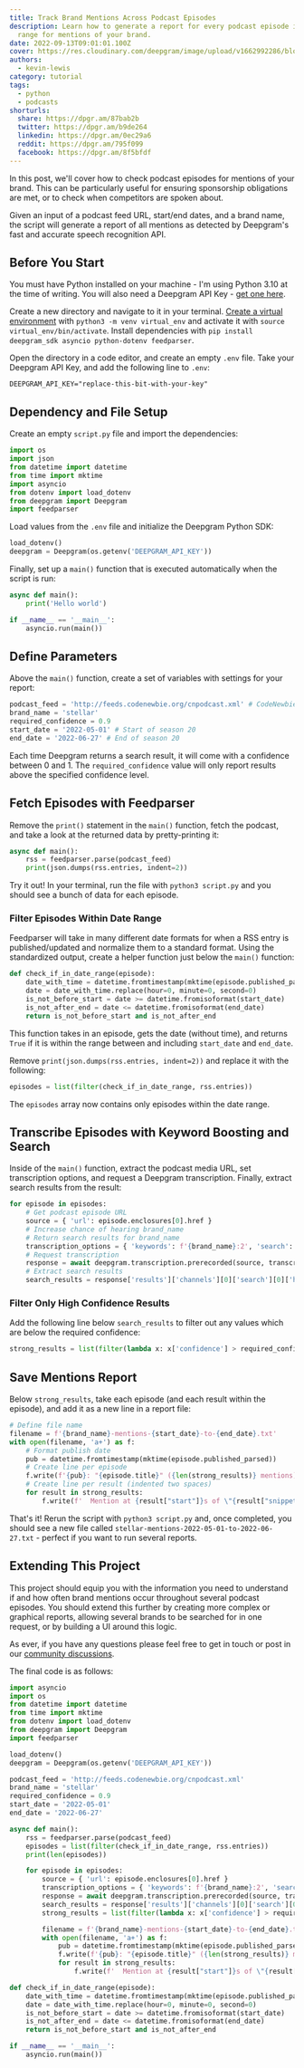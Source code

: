 ```yaml
---
title: Track Brand Mentions Across Podcast Episodes
description: Learn how to generate a report for every podcast episode in a date
  range for mentions of your brand.
date: 2022-09-13T09:01:01.100Z
cover: https://res.cloudinary.com/deepgram/image/upload/v1662992286/blog/2022/09/find-podcast-brand-mentions/cover.jpg
authors:
  - kevin-lewis
category: tutorial
tags:
  - python
  - podcasts
shorturls:
  share: https://dpgr.am/87bab2b
  twitter: https://dpgr.am/b9de264
  linkedin: https://dpgr.am/0ec29a6
  reddit: https://dpgr.am/795f099
  facebook: https://dpgr.am/8f5bfdf
---
```


In this post, we'll cover how to check podcast episodes for mentions of your brand. This can be particularly useful for ensuring sponsorship obligations are met, or to check when competitors are spoken about.

Given an input of a podcast feed URL, start/end dates, and a brand name, the script will generate a report of all mentions as detected by Deepgram's fast and accurate speech recognition API.

## Before You Start

You must have Python installed on your machine - I'm using Python 3.10 at the time of writing. You will also need a Deepgram API Key - [get one here](https://console.deepgram.com/signup?jump=keys).

Create a new directory and navigate to it in your terminal. [Create a virtual environment](https://developers.deepgram.com/blog/2022/02/python-virtual-environments/) with `python3 -m venv virtual_env` and activate it with `source virtual_env/bin/activate`. Install dependencies with `pip install deepgram_sdk asyncio python-dotenv feedparser`.

Open the directory in a code editor, and create an empty `.env` file. Take your Deepgram API Key, and add the following line to `.env`:

    DEEPGRAM_API_KEY="replace-this-bit-with-your-key"

## Dependency and File Setup

Create an empty `script.py` file and import the dependencies:

```py
import os
import json
from datetime import datetime
from time import mktime
import asyncio
from dotenv import load_dotenv
from deepgram import Deepgram
import feedparser
```

Load values from the `.env` file and initialize the Deepgram Python SDK:

```py
load_dotenv()
deepgram = Deepgram(os.getenv('DEEPGRAM_API_KEY'))
```

Finally, set up a `main()` function that is executed automatically when the script is run:

```py
async def main():
    print('Hello world')

if __name__ == '__main__':
    asyncio.run(main())
```

## Define Parameters

Above the `main()` function, create a set of variables with settings for your report:

```py
podcast_feed = 'http://feeds.codenewbie.org/cnpodcast.xml' # CodeNewbie Podcast
brand_name = 'stellar'
required_confidence = 0.9
start_date = '2022-05-01' # Start of season 20
end_date = '2022-06-27' # End of season 20
```

Each time Deepgram returns a search result, it will come with a confidence between 0 and 1. The `required_confidence` value will only report results above the specified confidence level.

## Fetch Episodes with Feedparser

Remove the `print()` statement in the `main()` function, fetch the podcast, and take a look at the returned data by pretty-printing it:

```py
async def main():
    rss = feedparser.parse(podcast_feed)
    print(json.dumps(rss.entries, indent=2))
```

Try it out! In your terminal, run the file with `python3 script.py` and you should see a bunch of data for each episode.

### Filter Episodes Within Date Range

Feedparser will take in many different date formats for when a RSS entry is published/updated and normalize them to a standard format. Using the standardized output, create a helper function just below the `main()` function:

```py
def check_if_in_date_range(episode):
    date_with_time = datetime.fromtimestamp(mktime(episode.published_parsed))
    date = date_with_time.replace(hour=0, minute=0, second=0)
    is_not_before_start = date >= datetime.fromisoformat(start_date)
    is_not_after_end = date <= datetime.fromisoformat(end_date)
    return is_not_before_start and is_not_after_end
```

This function takes in an episode, gets the date (without time), and returns `True` if it is within the range between and including `start_date` and `end_date`.

Remove `print(json.dumps(rss.entries, indent=2))` and replace it with the following:

```py
episodes = list(filter(check_if_in_date_range, rss.entries))
```

The `episodes` array now contains only episodes within the date range.

## Transcribe Episodes with Keyword Boosting and Search

Inside of the `main()` function, extract the podcast media URL, set transcription options, and request a Deepgram transcription. Finally, extract search results from the result:

```py
for episode in episodes:
    # Get podcast episode URL
    source = { 'url': episode.enclosures[0].href }
    # Increase chance of hearing brand_name
    # Return search results for brand_name
    transcription_options = { 'keywords': f'{brand_name}:2', 'search': brand_name }
    # Request transcription
    response = await deepgram.transcription.prerecorded(source, transcription_options)
    # Extract search results
    search_results = response['results']['channels'][0]['search'][0]['hits']
```

### Filter Only High Confidence Results

Add the following line below `search_results` to filter out any values which are below the required confidence:

```py
strong_results = list(filter(lambda x: x['confidence'] > required_confidence, search_results))
```

## Save Mentions Report

Below `strong_results`, take each episode (and each result within the episode), and add it as a new line in a report file:

```py
# Define file name
filename = f'{brand_name}-mentions-{start_date}-to-{end_date}.txt'
with open(filename, 'a+') as f:
    # Format publish date
    pub = datetime.fromtimestamp(mktime(episode.published_parsed))
    # Create line per episode
    f.write(f'{pub}: "{episode.title}" ({len(strong_results)} mentions)\n')
    # Create line per result (indented two spaces)
    for result in strong_results:
        f.write(f'  Mention at {result["start"]}s of \"{result["snippet"]}\"\n')
```

That's it! Rerun the script with `python3 script.py` and, once completed, you should see a new file called `stellar-mentions-2022-05-01-to-2022-06-27.txt` - perfect if you want to run several reports.

## Extending This Project

This project should equip you with the information you need to understand if and how often brand mentions occur throughout several podcast episodes. You should extend this further by creating more complex or graphical reports, allowing several brands to be searched for in one request, or by building a UI around this logic.

As ever, if you have any questions please feel free to get in touch or post in our [community discussions](https://github.com/orgs/deepgram/discussions).

The final code is as follows:

```py
import asyncio
import os
from datetime import datetime
from time import mktime
from dotenv import load_dotenv
from deepgram import Deepgram
import feedparser

load_dotenv()
deepgram = Deepgram(os.getenv('DEEPGRAM_API_KEY'))

podcast_feed = 'http://feeds.codenewbie.org/cnpodcast.xml'
brand_name = 'stellar'
required_confidence = 0.9
start_date = '2022-05-01'
end_date = '2022-06-27'

async def main():
    rss = feedparser.parse(podcast_feed)
    episodes = list(filter(check_if_in_date_range, rss.entries))
    print(len(episodes))

    for episode in episodes:
        source = { 'url': episode.enclosures[0].href }
        transcription_options = { 'keywords': f'{brand_name}:2', 'search': brand_name }
        response = await deepgram.transcription.prerecorded(source, transcription_options)
        search_results = response['results']['channels'][0]['search'][0]['hits']
        strong_results = list(filter(lambda x: x['confidence'] > required_confidence, search_results))

        filename = f'{brand_name}-mentions-{start_date}-to-{end_date}.txt'
        with open(filename, 'a+') as f:
            pub = datetime.fromtimestamp(mktime(episode.published_parsed))
            f.write(f'{pub}: "{episode.title}" ({len(strong_results)} mentions)\n')
            for result in strong_results:
                f.write(f'  Mention at {result["start"]}s of \"{result["snippet"]}\"\n')

def check_if_in_date_range(episode):
    date_with_time = datetime.fromtimestamp(mktime(episode.published_parsed))
    date = date_with_time.replace(hour=0, minute=0, second=0)
    is_not_before_start = date >= datetime.fromisoformat(start_date)
    is_not_after_end = date <= datetime.fromisoformat(end_date)
    return is_not_before_start and is_not_after_end

if __name__ == '__main__':
    asyncio.run(main())
```

